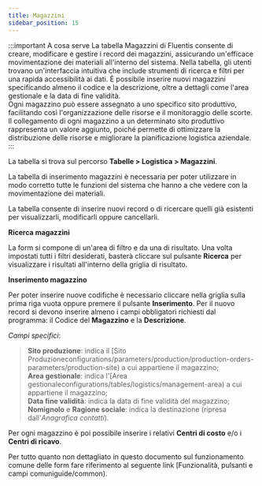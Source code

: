 ```yaml
---
title: Magazzini
sidebar_position: 15
---
```


:::important A cosa serve
La tabella Magazzini di Fluentis consente di creare, modificare e gestire i record dei magazzini, assicurando un'efficace movimentazione dei materiali all'interno del sistema. 
Nella tabella, gli utenti trovano un'interfaccia intuitiva che include strumenti di ricerca e filtri per una rapida accessibilità ai dati. È possibile inserire nuovi magazzini specificando almeno il codice e la descrizione, oltre a dettagli come l'area gestionale e la data di fine validità.      
Ogni magazzino può essere assegnato a uno specifico sito produttivo, facilitando così l'organizzazione delle risorse e il monitoraggio delle scorte.     
Il collegamento di ogni magazzino a un determinato sito produttivo rappresenta un valore aggiunto, poiché permette di ottimizzare la distribuzione delle risorse e migliorare la pianificazione logistica aziendale.
:::

La tabella si trova sul percorso **Tabelle > Logistica > Magazzini**.

La tabella di inserimento magazzini è necessaria per poter utilizzare in modo corretto tutte le funzioni del sistema che hanno a che vedere con la movimentazione dei materiali.

La tabella consente di inserire nuovi record o di ricercare quelli già esistenti per visualizzarli, modificarli oppure cancellarli.

**Ricerca magazzini**

La form si compone di un'area di filtro e da una di risultato. Una volta impostati tutti i filtri desiderati, basterà cliccare sul pulsante **Ricerca** per visualizzare i risultati all'interno della griglia di risultato.

**Inserimento magazzino**

Per poter inserire nuove codifiche è necessario cliccare nella griglia sulla prima riga vuota oppure premere il pulsante **Inserimento**.
Per il nuovo record si devono inserire almeno i campi obbligatori richiesti dal programma: il Codice del **Magazzino** e la **Descrizione**.

*Campi specifici*: 

> **Sito produzione**: indica il [Sito Produzioneconfigurations/parameters/production/production-orders-parameters/production-site) a cui appartiene il magazzino;   
> **Area gestionale**: indica l'[Area gestionaleconfigurations/tables/logistics/management-area) a cui appartiene il magazzino;     
> **Data fine validità**: indica la data di fine validità del magazzino;  
> **Nomignolo** e **Ragione sociale**: indica la destinazione (ripresa dall'*Anagrafica contatti*).   

Per ogni magazzino è poi possibile inserire i relativi **Centri di costo** e/o i **Centri di ricavo**. 

Per tutto quanto non dettagliato in questo documento sul funzionamento comune delle form fare riferimento al seguente link [Funzionalità, pulsanti e campi comuniguide/common).